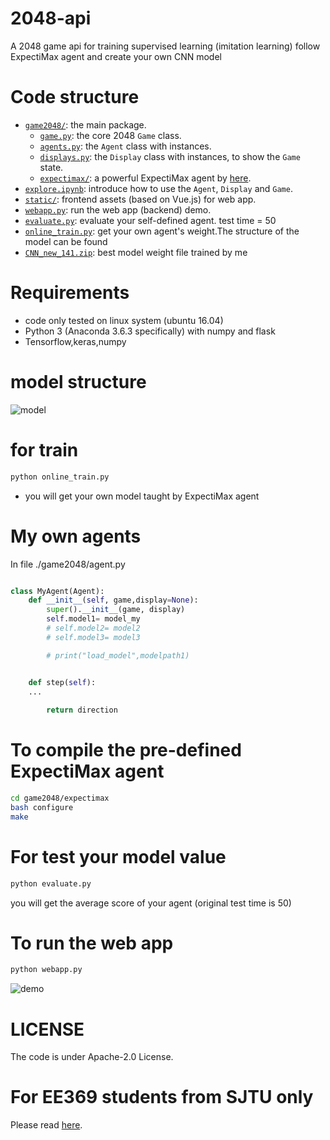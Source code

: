 # 2048-api
A 2048 game api for training supervised learning (imitation learning) 
follow ExpectiMax agent and create your own CNN model

# Code structure
* [`game2048/`](game2048/): the main package.
    * [`game.py`](game2048/game.py): the core 2048 `Game` class.
    * [`agents.py`](game2048/agents.py): the `Agent` class with instances.
    * [`displays.py`](game2048/displays.py): the `Display` class with instances, to show the `Game` state.
    * [`expectimax/`](game2048/expectimax): a powerful ExpectiMax agent by [here](https://github.com/nneonneo/2048-ai).
* [`explore.ipynb`](explore.ipynb): introduce how to use the `Agent`, `Display` and `Game`.
* [`static/`](static/): frontend assets (based on Vue.js) for web app.
* [`webapp.py`](webapp.py): run the web app (backend) demo.
* [`evaluate.py`](evaluate.py): evaluate your self-defined agent. test time = 50 
* [`online_train.py`](online_train.py): get your own agent's weight.The structure of the model can be found
* [`CNN_new_141.zip`](CNN_new_141.zip): best model weight file trained by me
# Requirements
* code only tested on linux system (ubuntu 16.04)
* Python 3 (Anaconda 3.6.3 specifically) with numpy and flask
* Tensorflow,keras,numpy
# model structure
![model](preview2048.gif)

# for train
```bash
python online_train.py
```
* you will get your own model taught by ExpectiMax agent

# My own agents
In file ./game2048/agent.py
```python

class MyAgent(Agent):
    def __init__(self, game,display=None):
        super().__init__(game, display)
        self.model1= model_my
        # self.model2= model2
        # self.model3= model3

        # print("load_model",modelpath1)


    def step(self):
    ...
        
        return direction

```

# To compile the pre-defined ExpectiMax agent

```bash
cd game2048/expectimax
bash configure
make
```
# For test your model value

```bash
python evaluate.py
```
you will get the average score of your agent (original test time is 50)

# To run the web app
```bash
python webapp.py
```
![demo](preview2048.gif)

# LICENSE
The code is under Apache-2.0 License.

# For EE369 students from SJTU only
Please read [here](EE369.md).
